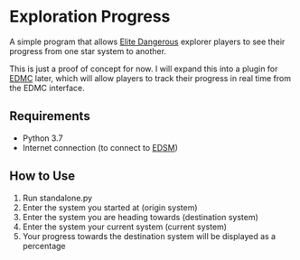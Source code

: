 # Exploration Progress

A simple program that allows [Elite Dangerous](https://www.elitedangerous.com/) explorer players to see their progress from one star system to another.

This is just a proof of concept for now. I will expand this into a plugin for [EDMC](https://github.com/EDCD/EDMarketConnector) later, which will allow players to track their progress in real time from the EDMC interface.

## Requirements
* Python 3.7
* Internet connection (to connect to [EDSM](https://www.edsm.net/))

## How to Use
1. Run standalone.py
2. Enter the system you started at (origin system)
3. Enter the system you are heading towards (destination system)
4. Enter the system your current system (current system)
5. Your progress towards the destination system will be displayed as a percentage
